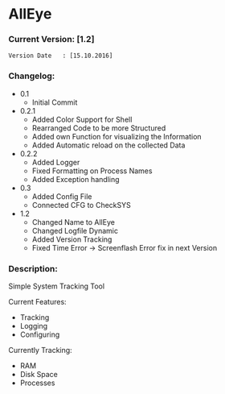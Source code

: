 # AllEye

### Current Version: [1.2]
    Version Date   : [15.10.2016]

### Changelog:

* 0.1 
  * Initial Commit
* 0.2.1 
  * Added Color Support for Shell
  * Rearranged Code to be more Structured
  * Added own Function for visualizing the Information
  * Added Automatic reload on the collected Data
* 0.2.2
  * Added Logger
  * Fixed Formatting on Process Names
  * Added Exception handling
* 0.3  
  * Added Config File
  * Connected CFG to CheckSYS
* 1.2
  * Changed Name to AllEye
  * Changed Logfile Dynamic
  * Added Version Tracking
  * Fixed Time Error -> Screenflash Error fix in next Version
  
### Description:

Simple System Tracking Tool

Current Features:

  * Tracking
  * Logging
  * Configuring

Currently Tracking:
  
  * RAM
  * Disk Space
  * Processes